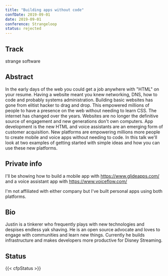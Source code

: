 ```yaml
---
title: "Building apps without code"
confDate: 2019-09-01
date: 2019-09-01
conference: Strangeloop
status: rejected
---
```


## Track
strange software

## Abstract
In the early days of the web you could get a job anywhere with "HTML" on your resume. Having a website meant you knew networking, DNS, how to code and probably systems administration. Building basic websites has gone from elitist hacker to drag and drop. This empowered millions of people to have a presence on the web without needing to learn CSS.
The internet has changed over the years. Websites are no longer the definitive source of engagement and new generations don't own computers. App development is the new HTML and voice assistants are an emerging form of customer acquisition. New platforms are empowering millions more people to create mobile and voice apps without needing to code. In this talk we'll look at two examples of getting started with simple ideas and how you can use these new platforms.

## Private info
I'll be showing how to build a mobile app with https://www.glideapps.com/ and a voice assistant app with https://www.voiceflow.com/

I'm not affiliated with either company but I've built personal apps using both platforms.

## Bio
Justin is a tinkerer who frequently plays with new technologies and despises endless yak shaving. He is an open source advocate and loves to engage with communities and learn new things. Currently he builds infrastructure and makes developers more productive for Disney Streaming.

## Status
{{< cfpStatus >}}
